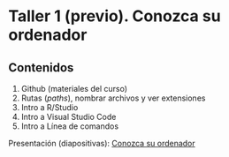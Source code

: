# **Taller 1 (previo). Conozca su ordenador**

<!-- PAGE -->

## Contenidos 

1. Github (materiales del curso)
2. Rutas (_paths_), nombrar archivos y ver extensiones
3. Intro a R/Studio
4. Intro a Visual Studio Code
5. Intro a Línea de comandos

Presentación (diapositivas): [Conozca su ordenador](http://editio.github.io/presentations/taller1_intro)